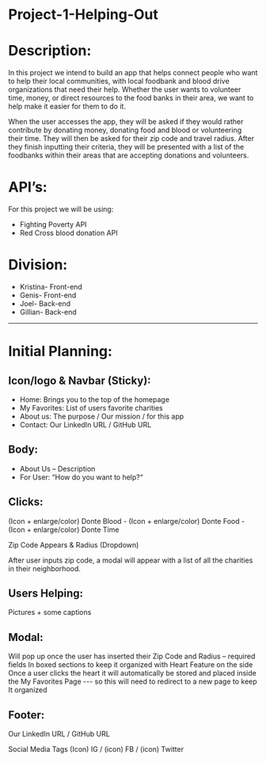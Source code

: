 # Project-1-Helping-Out

# Description:
In this project we intend to build an app that helps connect people who want to help their local communities, with local foodbank and blood drive organizations that need their help. Whether the user wants to volunteer time, money, or direct resources to the food banks in their area, we want to help make it easier for them to do it.

When the user accesses the app, they will be asked if they would rather contribute by donating money, donating food and blood or volunteering their time. They will then be asked for their zip code and travel radius. After they finish inputting their criteria, they will be presented with a list of the foodbanks within their areas that are accepting donations and volunteers.

# API’s:
For this project we will be using: 
- Fighting Poverty API
- Red Cross blood donation API

# Division:
- Kristina- Front-end 
- Genis- Front-end
- Joel- Back-end
- Gillian- Back-end

----------------------------------------------------

# Initial Planning: 


## Icon/logo & Navbar (Sticky):
- Home: Brings you to the top of the homepage
- My Favorites: List of users favorite charities 
- About us: The purpose / Our mission / for this app
- Contact: Our LinkedIn URL / GitHub URL


## Body:
- About Us – Description 
- For User: “How do you want to help?“

## Clicks: 

(Icon + enlarge/color) Donte Blood - (Icon + enlarge/color) Donte Food -(Icon + enlarge/color) Donte Time

Zip Code Appears & Radius (Dropdown)

After user inputs zip code, a modal will appear with a list of all the charities in their neighborhood.

## Users Helping:
Pictures + some captions 

## Modal:
Will pop up once the user has inserted their Zip Code and Radius – required fields
In boxed sections to keep it organized with Heart Feature on the side
Once a user clicks the heart it will automatically be stored and placed inside the My Favorites Page --- so this will need to redirect to a new page to keep It organized 


## Footer:
Our LinkedIn URL / GitHub URL

Social Media Tags
(Icon) IG / (icon) FB / (icon) Twitter

